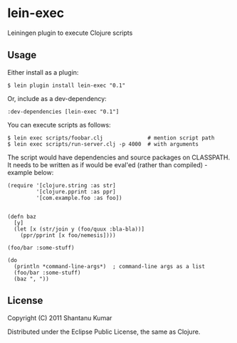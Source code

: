 # lein-exec

Leiningen plugin to execute Clojure scripts


## Usage

Either install as a plugin:

    $ lein plugin install lein-exec "0.1"

Or, include as a dev-dependency:

    :dev-dependencies [lein-exec "0.1"]

You can execute scripts as follows:

    $ lein exec scripts/foobar.clj              # mention script path
    $ lein exec scripts/run-server.clj -p 4000  # with arguments

The script would have dependencies and source packages on CLASSPATH.
It needs to be written as if would be eval'ed (rather than compiled) - example below:

    (require '[clojure.string :as str]
             '[clojure.pprint :as ppr]
             '[com.example.foo :as foo])
    
    
    (defn baz
      [y]
      (let [x (str/join y (foo/quux :bla-bla))]
        (ppr/pprint [x foo/nemesis])))
    
    (foo/bar :some-stuff)
    
    (do
      (println *command-line-args*)  ; command-line args as a list
      (foo/bar :some-stuff)
      (baz ", "))


## License

Copyright (C) 2011 Shantanu Kumar

Distributed under the Eclipse Public License, the same as Clojure.
